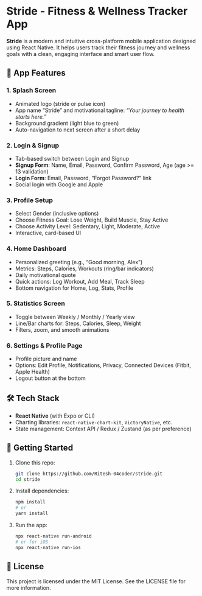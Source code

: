 # Stride - Fitness & Wellness Tracker App

**Stride** is a modern and intuitive cross-platform mobile application designed using React Native. It helps users track their fitness journey and wellness goals with a clean, engaging interface and smart user flow.

## 📱 App Features

### 1. Splash Screen
- Animated logo (stride or pulse icon)
- App name “Stride” and motivational tagline: _“Your journey to health starts here.”_
- Background gradient (light blue to green)
- Auto-navigation to next screen after a short delay

### 2. Login & Signup
- Tab-based switch between Login and Signup
- **Signup Form**: Name, Email, Password, Confirm Password, Age (age >= 13 validation)
- **Login Form**: Email, Password, “Forgot Password?” link
- Social login with Google and Apple

### 3. Profile Setup
- Select Gender (inclusive options)
- Choose Fitness Goal: Lose Weight, Build Muscle, Stay Active
- Choose Activity Level: Sedentary, Light, Moderate, Active
- Interactive, card-based UI

### 4. Home Dashboard
- Personalized greeting (e.g., “Good morning, Alex”)
- Metrics: Steps, Calories, Workouts (ring/bar indicators)
- Daily motivational quote
- Quick actions: Log Workout, Add Meal, Track Sleep
- Bottom navigation for Home, Log, Stats, Profile

### 5. Statistics Screen
- Toggle between Weekly / Monthly / Yearly view
- Line/Bar charts for: Steps, Calories, Sleep, Weight
- Filters, zoom, and smooth animations

### 6. Settings & Profile Page
- Profile picture and name
- Options: Edit Profile, Notifications, Privacy, Connected Devices (Fitbit, Apple Health)
- Logout button at the bottom

## 🛠️ Tech Stack

- **React Native** (with Expo or CLI)
- Charting libraries: `react-native-chart-kit`, `VictoryNative`, etc.
- State management: Context API / Redux / Zustand (as per preference)

## 🚀 Getting Started

1. Clone this repo:
   ```bash
   git clone https://github.com/Ritesh-04coder/stride.git
   cd stride
   ```
2. Install dependencies:
   ```bash
   npm install
   # or
   yarn install
   ```
3. Run the app:
   ```bash
   npx react-native run-android
   # or for iOS
   npx react-native run-ios
   ```

## 📄 License

This project is licensed under the MIT License. See the LICENSE file for more information.
